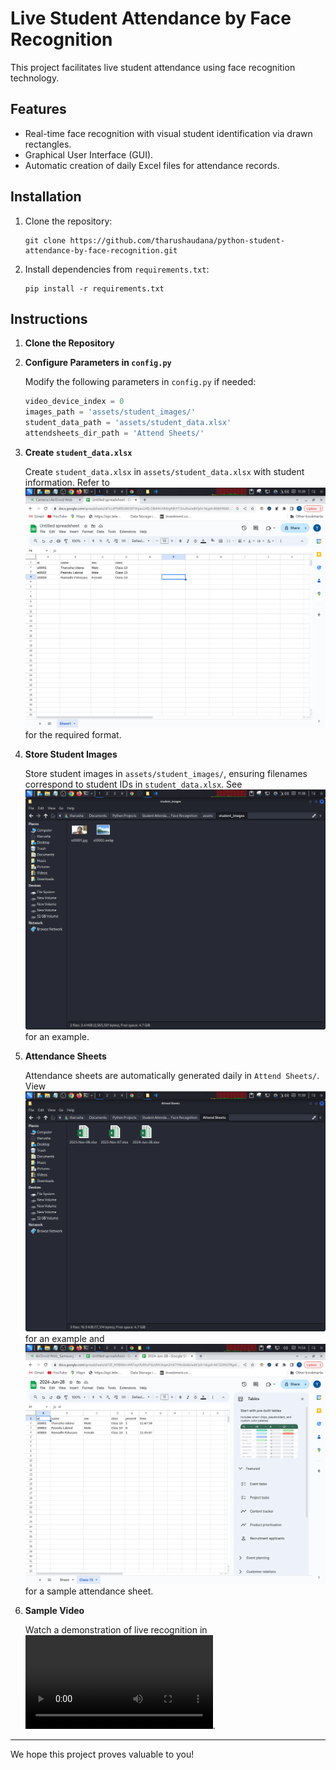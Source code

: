 # Live Student Attendance by Face Recognition

This project facilitates live student attendance using face recognition technology.

## Features

- Real-time face recognition with visual student identification via drawn rectangles.
- Graphical User Interface (GUI).
- Automatic creation of daily Excel files for attendance records.

## Installation

1. Clone the repository:
   ```
   git clone https://github.com/tharushaudana/python-student-attendance-by-face-recognition.git
   ```

2. Install dependencies from `requirements.txt`:
   ```
   pip install -r requirements.txt
   ```

## Instructions

1. **Clone the Repository**

2. **Configure Parameters in `config.py`**

   Modify the following parameters in `config.py` if needed:
   ```python
   video_device_index = 0
   images_path = 'assets/student_images/'
   student_data_path = 'assets/student_data.xlsx'
   attendsheets_dir_path = 'Attend Sheets/'
   ```

3. **Create `student_data.xlsx`**

   Create `student_data.xlsx` in `assets/student_data.xlsx` with student information. Refer to ![student_data.png](screenshots/student_data.png) for the required format.

4. **Store Student Images**

   Store student images in `assets/student_images/`, ensuring filenames correspond to student IDs in `student_data.xlsx`. See ![student_images.png](screenshots/student_images.png) for an example.

5. **Attendance Sheets**

   Attendance sheets are automatically generated daily in `Attend Sheets/`. View ![attend_sheets.png](screenshots/attend_sheets.png) for an example and ![attend_sheet_sample.png](screenshots/attend_sheet_sample.png) for a sample attendance sheet.

6. **Sample Video**

   Watch a demonstration of live recognition in ![sample.mp4](screenrecodings/sample.mp4).

---

We hope this project proves valuable to you!

